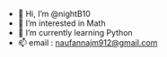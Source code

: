 - 👋 Hi, I’m @nightB10
- 👀 I’m interested in Math
- 🌱 I’m currently learning Python
- 📫 email : naufannajm912@gmail.com

<!---
nightB10/nightB10 is a ✨ special ✨ repository because its `README.md` (this file) appears on your GitHub profile.
You can click the Preview link to take a look at your changes.
--->
